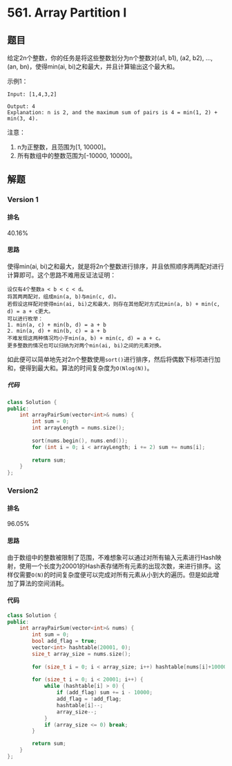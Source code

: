 # 561. Array Partition I

## 题目

给定2n个整数，你的任务是将这些整数划分为n个整数对(a1, b1), (a2, b2), ..., (an, bn)，使得min(ai, bi)之和最大，并且计算输出这个最大和。

示例1：

```
Input: [1,4,3,2]

Output: 4
Explanation: n is 2, and the maximum sum of pairs is 4 = min(1, 2) + min(3, 4).
```

注意：

1. n为正整数，且范围为[1, 10000]。
2. 所有数组中的整数范围为[-10000, 10000]。

## 解题

### Version 1

#### 排名

40.16%

#### 思路

使得min(ai, bi)之和最大，就是将2n个整数进行排序，并且依照顺序两两配对进行计算即可。这个思路不难用反证法证明：

```
设仅有4个整数a < b < c < d。
将其两两配对，组成min(a, b)与min(c, d)。
若假设这样配对使得min(ai, bi)之和最大，则存在其他配对方式比min(a, b) + min(c, d) = a + c更大。
可以进行枚举：
1. min(a, c) + min(b, d) = a + b
2. min(a, d) + min(b, c) = a + b
不难发现这两种情况均小于min(a, b) + min(c, d) = a + c。
更多整数的情况也可以归纳为对两个min(ai, bi)之间的元素对换。
```

如此便可以简单地先对2n个整数使用`sort()`进行排序，然后将偶数下标项进行加和，便得到最大和。算法的时间复杂度为`O(Nlog(N))`。

##### 代码

```C++
class Solution {
public:
    int arrayPairSum(vector<int>& nums) {
        int sum = 0;
        int arrayLength = nums.size();
        
        sort(nums.begin(), nums.end());
        for (int i = 0; i < arrayLength; i += 2) sum += nums[i];
        
        return sum;
    }
};
```

### Version2

#### 排名

96.05%

#### 思路

由于数组中的整数被限制了范围，不难想象可以通过对所有输入元素进行Hash映射，使用一个长度为20001的Hash表存储所有元素的出现次数，来进行排序。这样仅需要`O(N)`的时间复杂度便可以完成对所有元素从小到大的遍历。但是如此增加了算法的空间消耗。

#### 代码

```C++
class Solution {
public:
    int arrayPairSum(vector<int>& nums) {
        int sum = 0;
        bool add_flag = true;
        vector<int> hashtable(20001, 0);
        size_t array_size = nums.size();
        
        for (size_t i = 0; i < array_size; i++) hashtable[nums[i]+10000]++;
        
        for (size_t i = 0; i < 20001; i++) {
            while (hashtable[i] > 0) {
                if (add_flag) sum += i - 10000;
                add_flag = !add_flag;
                hashtable[i]--;
                array_size--;
            }
            if (array_size <= 0) break;
        }

        return sum;
    }
};
```